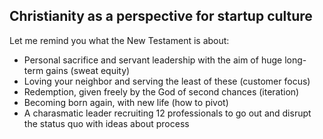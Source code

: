 ## Christianity as a perspective for startup culture

Let me remind you what the New Testament is about:
* Personal sacrifice and servant leadership with the aim of huge long-term gains (sweat equity)
* Loving your neighbor and serving the least of these (customer focus)
* Redemption, given freely by the God of second chances (iteration)
* Becoming born again, with new life (how to pivot)
* A charasmatic leader recruiting 12 professionals to go out and disrupt the status quo with ideas about process
